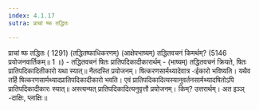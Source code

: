 ```yaml
---
index: 4.1.17
sutra: प्राचां ष्फ तद्धितः

---
```

 प्राचां ष्फ तद्धितः ( 1291) (तद्धितष्फाधिकरणम्) (आक्षेपभाष्यम्) तद्धितवचनं किमर्थम्? (5146 प्रयोजनवार्तिकम्॥ 1 ॥) - तद्धितवचनं षितः प्रातिपदिकादीकारार्थम् - (भाष्यम्) तद्धितवचनं क्रियते, षितः प्रातिपदिकादितीकारो यथा स्यात्॥ नैतदस्ति प्रयोजनम्। षित्करणसार्मथ्यादेवात्र -ःईकारो भविष्यति। यथैव तर्हि षित्करणसार्मथ्यादप्रातिपदिकादीकारो भवति। एवं प्रातिपदिकादित्यस्यानुवर्तनसार्मथ्यादषितोऽपि प्रातिपदिकादीकारः स्यात्॥ अस्त्यन्यत् प्रातिपदिकादित्यनुवृत्तौ प्रयोजनम्। किम्? उत्तरार्थम्। अत इञ्ञ् -दाक्षिः, प्लाक्षिः॥ 